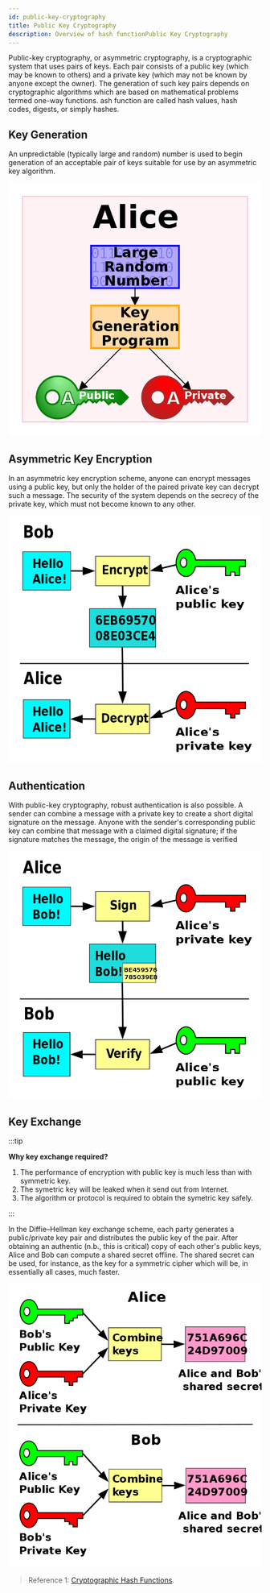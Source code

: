 ```yaml
---
id: public-key-cryptography
title: Public Key Cryptography
description: Overview of hash functionPublic Key Cryptography
---
```

Public-key cryptography, or asymmetric cryptography, is a cryptographic system that uses pairs of keys. Each pair consists of a public key (which may be known to others) and a private key (which may not be known by anyone except the owner). The generation of such key pairs depends on cryptographic algorithms which are based on mathematical problems termed one-way functions. ash function are called hash values, hash codes, digests, or simply hashes. 

## Key Generation
An unpredictable (typically large and random) number is used to begin generation of an acceptable pair of keys suitable for use by an asymmetric key algorithm.

![key-generation](/img/tls/key-generation.png)

## Asymmetric Key Encryption
In an asymmetric key encryption scheme, anyone can encrypt messages using a public key, but only the holder of the paired private key can decrypt such a message. The security of the system depends on the secrecy of the private key, which must not become known to any other.

![encryption](/img/tls/encryption.png)

## Authentication
With public-key cryptography, robust authentication is also possible. A sender can combine a message with a private key to create a short digital signature on the message. Anyone with the sender's corresponding public key can combine that message with a claimed digital signature; if the signature matches the message, the origin of the message is verified

![authentication](/img/tls/authentication.png)

## Key Exchange

:::tip

**Why key exchange required?**
1. The performance of encryption with public key is much less than with symmetric key.
2. The symetric key will be leaked when it send out from Internet.
3. The algorithm or protocol is required to obtain the symetric key safely.

:::

In the Diffie–Hellman key exchange scheme, each party generates a public/private key pair and distributes the public key of the pair. After obtaining an authentic (n.b., this is critical) copy of each other's public keys, Alice and Bob can compute a shared secret offline. The shared secret can be used, for instance, as the key for a symmetric cipher which will be, in essentially all cases, much faster.

![key exchange](/img/tls/key-exchange-simple.png)



> Reference 1: [Cryptographic Hash Functions](https://en.wikipedia.org/wiki/Public-key_cryptography).
